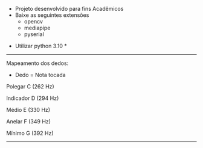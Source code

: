 - Projeto desenvolvido para fins Acadêmicos
- Baixe as seguintes extensões
    - opencv
    - mediapipe
    - pyserial
  
* Utilizar python 3.10 *
--------------------------
Mapeamento dos dedos:
- Dedo = Nota tocada 

Polegar	C (262 Hz)

Indicador	D (294 Hz)

Médio	E (330 Hz)

Anelar	F (349 Hz)

Mínimo	G (392 Hz)

--------------------------
